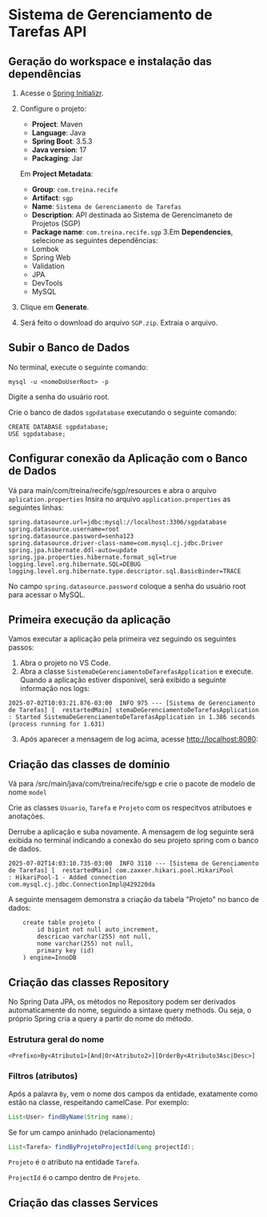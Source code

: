 # Sistema de Gerenciamento de Tarefas API

## Geração do workspace e instalação das dependências
1. Acesse o [Spring Initializr](https://start.spring.io/).
2. Configure o projeto:
   - **Project**: Maven
   - **Language**: Java
   - **Spring Boot**: 3.5.3
   - **Java version**: 17
   - **Packaging**: Jar
   
    Em **Project Metadata**:
   
   - **Group**: `com.treina.recife`
   - **Artifact**: `sgp`
   - **Name**: `Sistema de Gerenciamento de Tarefas`
   - **Description**: API destinada ao Sistema de Gerencimaneto de Projetos (SGP)
   - **Package name**: `com.treina.recife.sgp`
3.Em **Dependencies**, selecione as seguintes dependências:
   - Lombok
   - Spring Web
   - Validation
   - JPA
    - DevTools
    - MySQL
4. Clique em **Generate**.
5. Será feito o download do arquivo `SGP.zip`. Extraia o arquivo.

## Subir o Banco de Dados

No terminal, execute o seguinte comando:

```
mysql -u <nomeDoUserRoot> -p
```
Digite a senha do usuário root.

Crie o banco de dados `sgpdatabase` executando o seguinte comando:
```
CREATE DATABASE sgpdatabase;
USE sgpdatabase;
```

## Configurar conexão da Aplicação com o Banco de Dados

Vá para main/com/treina/recife/sgp/resources e abra o arquivo `aplication.properties`
Insira no arquivo `application.properties` as seguintes linhas:

```properties
spring.datasource.url=jdbc:mysql://localhost:3306/sgpdatabase
spring.datasource.username=root
spring.datasource.password=senha123
spring.datasource.driver-class-name=com.mysql.cj.jdbc.Driver
spring.jpa.hibernate.ddl-auto=update
spring.jpa.properties.hibernate.format_sql=true
logging.level.org.hibernate.SQL=DEBUG
logging.level.org.hibernate.type.descriptor.sql.BasicBinder=TRACE

```

No campo `spring.datasource.password` coloque a senha do usuário root para acessar o MySQL.

## Primeira execução da aplicação

Vamos executar a aplicação pela primeira vez seguindo os seguintes passos:

1. Abra o projeto no VS Code.
2. Abra a classe `SistemaDeGerenciamentoDeTarefasApplication` e execute.
Quando a aplicação estiver disponível, será exibido a seguinte informação nos logs:

```log
2025-07-02T10:03:21.876-03:00  INFO 975 --- [Sistema de Gerenciamento de Tarefas] [  restartedMain] stemaDeGerenciamentoDeTarefasApplication : Started SistemaDeGerenciamentoDeTarefasApplication in 1.386 seconds (process running for 1.631)
```

3. Após aparecer a mensagem de log acima, acesse [http://localhost:8080](http://localhost:8080):

## Criação das classes de domínio

Vá para /src/main/java/com/treina/recife/sgp e crie o pacote de modelo de nome `model` 

Crie as classes `Usuario`, `Tarefa` e `Projeto` com os respecitvos atributoes e anotações.

Derrube a aplicação e suba novamente. A mensagem de log seguinte será exibida no terminal indicando a conexão do seu projeto spring com o banco de dados.

```log
2025-07-02T14:03:10.735-03:00  INFO 3110 --- [Sistema de Gerenciamento de Tarefas] [  restartedMain] com.zaxxer.hikari.pool.HikariPool        : HikariPool-1 - Added connection com.mysql.cj.jdbc.ConnectionImpl@429220da
```

A seguinte mensagem demonstra a criação da tabela "Projeto" no banco de dados:

```log
    create table projeto (
        id bigint not null auto_increment,
        descricao varchar(255) not null,
        nome varchar(255) not null,
        primary key (id)
    ) engine=InnoDB
```
## Criação das classes Repository
No Spring Data JPA, os métodos no Repository podem ser derivados automaticamente do nome, seguindo a sintaxe query methods. Ou seja, o próprio Spring cria a query a partir do nome do método.

### Estrutura geral do nome

```<Prefixo>By<Atributo1>[And|Or<Atributo2>][OrderBy<Atributo3Asc|Desc>]```

### Filtros (atributos)
Após a palavra `By`, vem o nome dos campos da entidade, exatamente como estão na classe, respeitando camelCase. Por exemplo:

```java
List<User> findByName(String name);
```
Se for um campo aninhado (relacionamento)

```java
List<Tarefa> findByProjetoProjectId(Long projectId);
```

```Projeto``` é o atributo na entidade `Tarefa`.

`ProjectId` é o campo dentro de `Projeto`.


## Criação das classes Services

